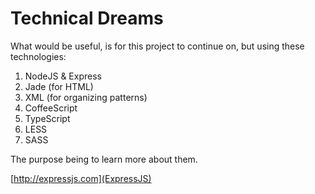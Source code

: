 Technical Dreams
================

What would be useful, is for this project to continue on, but using these technologies:

1. NodeJS & Express
2. Jade (for HTML)
3. XML (for organizing patterns)
4. CoffeeScript
5. TypeScript
6. LESS
7. SASS

The purpose being to learn more about them.

[http://expressjs.com](ExpressJS)



